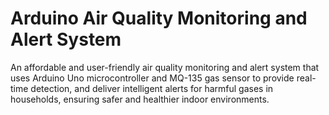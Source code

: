 # Arduino Air Quality Monitoring and Alert System
An affordable and user-friendly air quality monitoring and alert system that uses Arduino Uno microcontroller and MQ-135 gas sensor to provide real-time detection, and deliver intelligent alerts for harmful gases in households, ensuring safer and healthier indoor environments.
